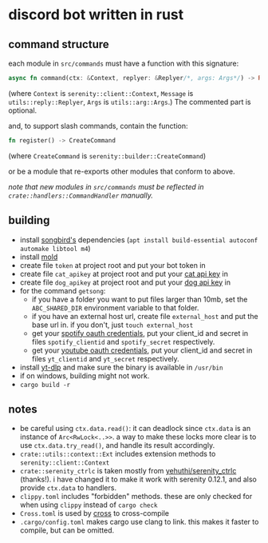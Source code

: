 # discord bot written in rust

## command structure
each module in `src/commands` must have a function with this signature:

```rust
async fn command(ctx: &Context, replyer: &Replyer/*, args: Args*/) -> Result<(), &'static str>
```
(where `Context` is `serenity::client::Context`, `Message` is `utils::reply::Replyer`, `Args` is `utils::arg::Args`.)
The commented part is optional.

and, to support slash commands, contain the function:

```rust
fn register() -> CreateCommand
```

(where `CreateCommand` is `serenity::builder::CreateCommand`)

or be a module that re-exports other modules that conform to above.

*note that new modules in `src/commands` must be reflected in `crate::handlers::CommandHandler` manually.*

## building
- install [songbird's](https://github.com/serenity-rs/songbird?tab=readme-ov-file#dependencies) dependencies (`apt install build-essential autoconf automake libtool m4`) 
- install [mold](https://github.com/rui314/mold)
- create file `token` at project root and put your bot token in
- create file `cat_apikey` at project root and put your [cat api key](https://thecatapi.com) in
- create file `dog_apikey` at project root and put your [dog api key](https://thedogapi.com) in
- for the command `getsong`:
  - if you have a folder you want to put files larger than 10mb, set the `ABC_SHARED_DIR` environment variable to that folder.
  - if you have an external host url, create file `external_host` and put the base url in. if you don't, just `touch external_host`
  - get your [spotify oauth credentials](https://developer.spotify.com/dashboard), put your client_id and secret in files `spotify_clientid` and `spotify_secret` respectively.
  - get your [youtube oauth credentials](https://developers.google.com/youtube/v3/guides/auth/devices#prerequisites), put your client_id and secret in files `yt_clientid` and `yt_secret` respectively.
- install [yt-dlp](https://github.com/yt-dlp/yt-dlp/) and make sure the binary is available in `/usr/bin`
- if on windows, building might not work.
- `cargo build -r`

## notes
- be careful using `ctx.data.read()`: it can deadlock since `ctx.data` is an instance of `Arc<RwLock<..>>`. a way to make these locks more clear is to use `ctx.data.try_read()`, and handle its result accordingly.
- `crate::utils::context::Ext` includes extension methods to `serenity::client::Context`
- `crate::serenity_ctrlc` is taken mostly from [yehuthi/serenity_ctrlc](https://github.com/yehuthi/serenity_ctrlc/) (thanks!). i have changed it to make it work with serenity 0.12.1, and also provide `ctx.data` to handlers.
- `clippy.toml` includes "forbidden" methods. these are only checked for when using `clippy` instead of `cargo check`
- `Cross.toml` is used by [cross](https://github.com/cross-rs/cross/) to cross-compile
- `.cargo/config.toml` makes cargo use clang to link. this makes it faster to compile, but can be omitted.
